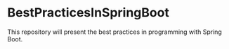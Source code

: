 # BestPracticesInSpringBoot
 This repository will present the best practices in programming with Spring Boot.

